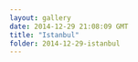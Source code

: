 ```yaml
---
layout: gallery
date: 2014-12-29 21:08:09 GMT
title: "Istanbul"
folder: 2014-12-29-istanbul
---
```

